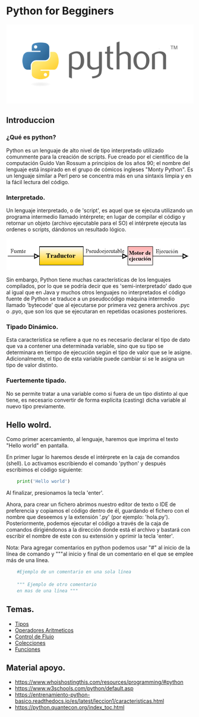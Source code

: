 # **Python for Begginers**

![Python-logo.png](imgs/Python-logo.png)

## Introduccion 

###    ¿Qué es python?
Python es un lenguaje de alto nivel de tipo interpretado utilizado comunmente para la creación de scripts. Fue creado por el científico de la computación Guido Van Rossum a principios de los años 90; el nombre del lenguaje está inspirado en el grupo de cómicos ingleses "Monty Python". Es un lenguaje similar a Perl pero se concentra más en una sintaxis limpia y en la fácil lectura del código.

###    Interpretado.
Un lenguaje interpretado, o de 'script', es aquel que se ejecuta utilizando un programa intermedio llamado intérprete; en lugar de compilar el código y retornar un objeto (archivo ejecutable para el SO) el intérprete ejecuta las ordenes o scripts, dándonos un resultado lógico.

![interprete.png](imgs/interprete.png)

Sin embargo, Python tiene muchas características de los lenguajes compilados, por lo que se podría decir que es 'semi-interpretado' dado que al igual que en Java y muchos otros lenguajes no interpretados el código fuente de Python se traduce a un pseudocódigo máquina intermedio llamado 'bytecode' que al ejecutarse por primera vez genera archivos .pyc o .pyo, que son los que se ejecutaran en repetidas ocasiones posteriores.

###    Tipado Dinámico.
Esta característica se refiere a que no es necesario declarar el tipo de dato que va a contener una determinada variable, sino que su tipo se determinara en tiempo de ejecución según el tipo de valor que se le asigne. Adicionalmente, el tipo de esta variable puede cambiar si se le asigna un tipo de valor distinto.

###    Fuertemente tipado.
No se permite tratar a una variable como si fuera de un tipo distinto al que tiene, es necesario convertir de forma explícita (casting) dicha variable al nuevo tipo previamente.

## Hello wolrd.

Como primer acercamiento, al lenguaje, haremos que imprima el texto "Hello world" en pantalla. 

En primer lugar lo haremos desde el intérprete en la caja de comandos (shell).
Lo activamos escribiendo el comando 'python' y después escribimos el código siguiente:

```python
    print('Hello world')
```
Al finalizar, presionamos la tecla 'enter'. 

Ahora, para crear un fichero abrimos nuestro editor de texto o IDE de preferencia y copiamos el código dentro de él, guardando el fichero con el nombre que deseemos y la extensión '.py' (por ejemplo: 'hola.py'). Posteriormente, podemos ejecutar el código a través de la caja de comandos dirigiéndonos a la dirección donde está el archivo y bastará con escribir el nombre de este con su extensión y oprimir la tecla 'enter'.

Nota: Para agregar comentarios en python podemos usar "#" al inicio de la línea de comando y """al inicio y final de un comentario en el que se emplee más de una línea.

```python
    #Ejemplo de un comentario en una sola línea

    """ Ejemplo de otro comentario
    en mas de una línea """
```

## Temas.

* [Tipos](Tipos/Tipos.md)
* [Operadores Aritmeticos](OperadoresArit/Operadores.md)
* [Control de Flujo](ControlFlujo/ControlFlujo.md)
* [Colecciones](Colecciones/Colecciones.md)
* [Funciones](Funciones/Funciones.md)

## Material apoyo.
* https://www.whoishostingthis.com/resources/programming/#python
* https://www.w3schools.com/python/default.asp
* https://entrenamiento-python-basico.readthedocs.io/es/latest/leccion1/caracteristicas.html
* https://python.quantecon.org/index_toc.html
